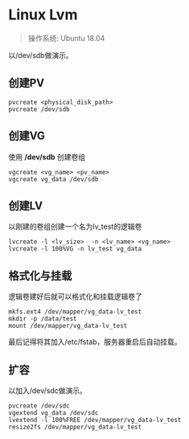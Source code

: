 # Linux Lvm
>操作系统: Ubuntu 18.04

以/dev/sdb做演示。
## 创建PV
```shell script
pvcreate <physical_disk_path>
pvcreate /dev/sdb
```
## 创建VG
使用 **/dev/sdb** 创建卷组
```shell script
vgcreate <vg_name> <pv_name>
vgcreate vg_data /dev/sdb
```
## 创建LV
以刚建的卷组创建一个名为lv_test的逻辑卷
```shell script
lvcreate -l <lv_size>  -n <lv_name> <vg_name>
lvcreate -l 100%VG -n lv_test vg_data
```
## 格式化与挂载
逻辑卷建好后就可以格式化和挂载逻辑卷了
```shell script
mkfs.ext4 /dev/mapper/vg_data-lv_test
mkdir -p /data/test
mount /dev/mapper/vg_data-lv_test
```

最后记得将其加入/etc/fstab，服务器重启后自动挂载。

## 扩容
以加入/dev/sdc做演示。
```shell script
pvcreate /dev/sdc
vgextend vg_data /dev/sdc
lvextend -l 100%FREE /dev/mapper/vg_data-lv_test
resize2fs /dev/mapper/vg_data-lv_test
```
